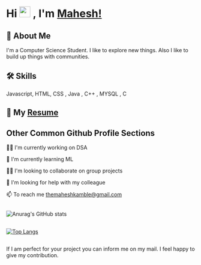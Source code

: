 # Hi <img src="https://github.com/TheDudeThatCode/TheDudeThatCode/blob/master/Assets/Hi.gif" width="29px"> , I'm [Mahesh!](https://linkedin.com/in/mahesh-kamble-56829922a/)

## 🚀 About Me
I'm a Computer Science Student.
I like to explore new things.
Also I like to build up things with communities.




## 🛠 Skills
Javascript, HTML, CSS , Java , C++ , MYSQL , C

## 📩 My [Resume](https://drive.google.com/file/d/1Tq8VmcilDXi8uQ9gh5iAdDh2tnljjdvX/view?usp=sharing) 

## Other Common Github Profile Sections
👩‍💻 I'm currently working on DSA

🧠 I'm currently learning ML

👯‍♀️ I'm looking to collaborate on group projects

🤔 I'm looking for help with my colleague

📫 To reach me themaheshkamble@gmail.com

##

![Anurag's GitHub stats](https://github-readme-stats.vercel.app/api?username=kamblemaheshg&show_icons=true&theme=radical)

##

[![Top Langs](https://github-readme-stats.vercel.app/api/top-langs/?username=kamblemaheshg&hide=javascript,html)](https://github.com/anuraghazra/github-readme-stats)

##

If I am perfect for your project you can inform me on my mail. I feel happy to give my contribution.
